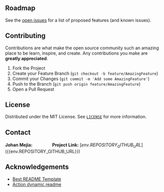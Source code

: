 <!-- ROADMAP -->
## Roadmap
See the [open issues](${{env.REPOSITORY_GITHUB_URL}}/issues) for a list of proposed features (and known issues).

<!-- CONTRIBUTING -->
## Contributing
Contributions are what make the open source community such an amazing place to be learn, inspire, and create. Any contributions you make are **greatly appreciated**.

1. Fork the Project
2. Create your Feature Branch (`git checkout -b feature/AmazingFeature`)
3. Commit your Changes (`git commit -m 'Add some AmazingFeature'`)
4. Push to the Branch (`git push origin feature/AmazingFeature`)
5. Open a Pull Request

<!-- LICENSE -->
## License
Distributed under the MIT License. See [`LICENSE`](${{env.REPOSITORY_GITHUB_URL}}/blob/${{env.REPOSITORY_DEFAULT_BRANCH}}/LICENSE) for more information.

<!-- CONTACT -->
## Contact
**Johan Mejia:**  <a href="https://www.linkedin.com/in/${{env.REPOSITORY_OWNER}}/"> <img src="https://image.flaticon.com/icons/png/512/174/174857.png" width="16" height="16"></a> <a href="mailto:johan-steven.mejia-mogollon@imt-atlantique.net"> <img src="https://image.flaticon.com/icons/png/512/732/732200.png" width="16" height="16"></a> <a href="${{env.OWNER_PROFILE}}"> <img src="https://image.flaticon.com/icons/png/512/733/733553.png" width="16" height="16"></a>
**Project Link:**  [${{env.REPOSITORY_GITHUB_URL}}](${{env.REPOSITORY_GITHUB_URL}})

<!-- ACKNOWLEDGEMENTS -->
## Acknowledgements
* [Best README Template](https://github.com/othneildrew/Best-README-Template)
* [Action dynamic readme](https://github.com/varunsridharan/action-dynamic-readme/)
